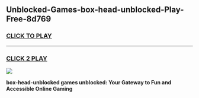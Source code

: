 
## Unblocked-Games-box-head-unblocked-Play-Free-8d769
<h3>
<a href="https://premium76.site?title=box-head-unblocked&ref=10A">CLICK TO PLAY</a></h3>
<hr>

<h3>
<a href="https://premium76.site?title=box-head-unblocked&ref=10A">CLICK 2 PLAY</a>
  
</h3>

<a href="https://premium76.site?title=box-head-unblocked&ref=10A"><img src="https://clearcache.store/games.png"></a>


**box-head-unblocked games unblocked: Your Gateway to Fun and Accessible Online Gaming**
